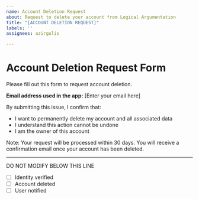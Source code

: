 ```yaml
---
name: Account Deletion Request
about: Request to delete your account from Logical Argumentation
title: "[ACCOUNT DELETION REQUEST]"
labels: ''
assignees: azirgulis

---
```


# Account Deletion Request Form

Please fill out this form to request account deletion.

**Email address used in the app:** 
[Enter your email here]

By submitting this issue, I confirm that:
- I want to permanently delete my account and all associated data
- I understand this action cannot be undone
- I am the owner of this account

Note: Your request will be processed within 30 days. You will receive a confirmation email once your account has been deleted.

---
DO NOT MODIFY BELOW THIS LINE
- [ ] Identity verified
- [ ] Account deleted
- [ ] User notified
